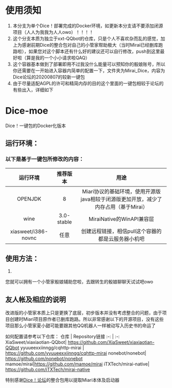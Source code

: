 # 使用须知
1. 本分支为单个Dice！部署完成的Docker环境，如更新本分支请不要添加闭源项目（人人为我我为人人owo）！！！！
2. 这个分支本质为独立于xxt-QQbot的仓库，只是个人不喜欢杂而乱的感觉，加上为感谢前期Dice的整合包对自己的小管家帮助极大（当时Mirai已经删库跑路啦），如果您对这个脚本还有什么好的建议还可以自行修改，push到这里最好啦（算是我的一个小小请求啦QAQ）
3. 这个容器基本做到了部署即用不过我没什么能量可以预知你的骰娘账号，所以你还需要在一开始进入容器内简单的配置一下，文件夹为Mirai_Dice，内容为Dice论坛的20200807的较新一键包
4. 由于尽量适配AGPL的许可和精简内存的目的这个里面的一键包相较于论坛的有些出入，详细如下
# Dice-moe
  Dice！一键包的Docker化版本
## 运行环境：
### 以下是基于一键包所修改的内容：
运行环境     |推荐版本| 用途
 :-: | :-: | :-:
OPENJDK| 8 | Miari协议的基础环境，使用开源版java相较于闭源版更加开放，减少了内存占用（基于Mirai）
wine| 3.0-stable | MiraiNative的WinAPI兼容层
xiasweet/i386-novnc|任意|创建远程链接，相信pull这个容器的都是云服务器小机吧
## 使用方法：
1. 
  您就可以拥有一个小管家骰娘辅助您啦，去跟转生的骰娘聊聊天试试吧owo
## 友人帐及相应的说明
改进版的小管家本质上只是更换了底层，初步版本并没有考虑整合的问题，由于项目创建时Miari项目原作者已删库跑路。所以非常感谢以下的开源项目，没有这些项目那么小管家夏小甜可能要跟其他QQ机器人一样被动写入历史书的命运了
  
如何配置请参考以下仓库：
仓库     | Repository链接 
 :-: | :-:
XiaSweet/xiaxiaotian-QQbot| https://github.com/XiaSweet/xiaxiaotian-QQbot
yyuueexxiinngg/cqhttp-mirai | https://github.com/yyuueexxiinngg/cqhttp-mirai
nonebot/nonebot| https://github.com/nonebot/nonebot
mamoe/mirai|https://github.com/mamoe/mirai
iTXTech/mirai-native|  https://github.com/iTXTech/mirai-native
  
特别感谢[Dice！论坛](https://forum.kokona.tech)的整合包用以提取Miari本体及启动器
